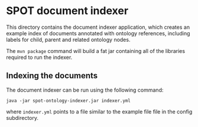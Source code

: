 # SPOT document indexer

This directory contains the document indexer application, which creates an
example index of documents annotated with ontology references, 
including labels for child, parent and related ontology nodes.

The `mvn package` command will build a fat jar containing all
of the libraries required to run the indexer.


## Indexing the documents

The document indexer can be run using the following command:

    java -jar spot-ontology-indexer.jar indexer.yml
    
where `indexer.yml` points to a file similar to the example file
file in the config subdirectory.
